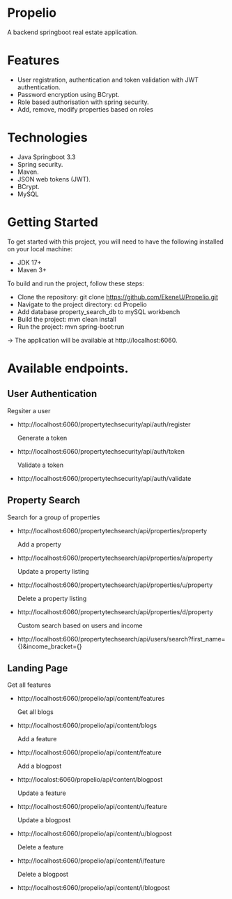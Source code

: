 # Propelio
A backend springboot real estate application.


# Features
* User registration, authentication and token validation with JWT authentication.
* Password encryption using BCrypt.
* Role based authorisation with spring security.
* Add, remove, modify properties based on roles

# Technologies
* Java Springboot 3.3
* Spring security.
* Maven.
* JSON web tokens (JWT).
* BCrypt.
* MySQL

# Getting Started

 To get started with this project, you will need to have the following installed on your local machine:

   * JDK 17+
   * Maven 3+

To build and run the project, follow these steps:

   * Clone the repository: git clone https://github.com/EkeneU/Propelio.git
   * Navigate to the project directory: cd Propelio
   * Add database property_search_db to mySQL workbench
   * Build the project: mvn clean install
   * Run the project: mvn spring-boot:run

-> The application will be available at http://localhost:6060.





# Available endpoints.

## User Authentication 

   Regsiter a user
 * http://localhost:6060/propertytechsecurity/api/auth/register


   Generate a token
 * http://localhost:6060/propertytechsecurity/api/auth/token


    Validate a token
 * http://localhost:6060/propertytechsecurity/api/auth/validate


## Property Search


   Search for a group of properties
 * http://localhost:6060/propertytechsearch/api/properties/property

    Add a property
 * http://localhost:6060/propertytechsearch/api/properties/a/property

   Update a property listing
 * http://localhost:6060/propertytechsearch/api/properties/u/property

   Delete a property listing
 * http://localhost:6060/propertytechsearch/api/properties/d/property

   Custom search based on users and income
 * http://localhost:6060/propertytechsearch/api/users/search?first_name={}&income_bracket={}


## Landing Page

   Get all features
* http://localhost:6060/propelio/api/content/features
  
   Get all blogs
* http://localhost:6060/propelio/api/content/blogs
  
   Add a feature
* http://localhost:6060/propelio/api/content/feature
  
   Add a blogpost
* http://localost:6060/propelio/api/content/blogpost
  
  Update a feature
* http://localhost:6060/propelio/api/content/u/feature
  
  Update a blogpost
* http://localhost:6060/propelio/api/content/u/blogpost
  
  Delete a feature
* http://localhost:6060/propelio/api/content/i/feature
  
  Delete a blogpost
* http://localhost:6060/propelio/api/content/i/blogpost
